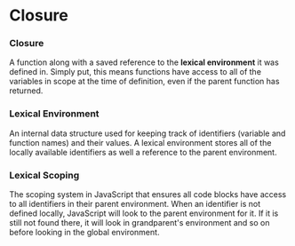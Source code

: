 # Closure

### Closure

A function along with a saved reference to the **lexical environment** it was defined in. Simply put, this means functions have access to all of the variables in scope at the time of definition, even if the parent function has returned.

### Lexical Environment

An internal data structure used for keeping track of identifiers (variable and function names) and their values. A lexical environment stores all of the locally available identifiers as well a reference to the parent environment.

### Lexical Scoping

The scoping system in JavaScript that ensures all code blocks have access to all identifiers in their parent environment. When an identifier is not defined locally, JavaScript will look to the parent environment for it. If it is still not found there, it will look in grandparent's environment and so on before looking in the global environment.
